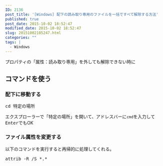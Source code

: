 ```yaml
---
ID: 2136
post_title: '[Windows] 配下の読み取り専用のファイルを一括ですべて解除する方法'
published: true
post_date: 2015-10-02 18:52:47
modified_date: 2015-10-02 18:52:47
slug: 20151002185247.html
categories: ""
tags: |
  - Windows
---
```

プロパティの「属性：読み取り専用」を外しても解除できない時に
<!--more-->
<h2>コマンドを使う</h2>
<h3>配下に移動する</h3>
<pre class="cmd">cd 特定の場所</pre>
エクスプローラーで「特定の場所」を開いて、アドレスバーに<code>cmd</code>を入力して<kbd>Enter</kbd>でもOK

<h3>ファイル属性を変更する</h3>
以下のコマンドを実行すると再帰的に処理してくれる。
<pre class="cmd">attrib -R /S *.*</pre>